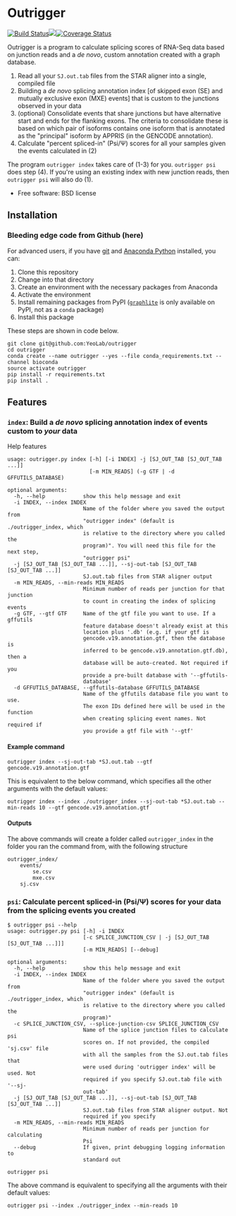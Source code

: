 # Outrigger

[![Build Status](https://travis-ci.org/YeoLab/outrigger.svg?branch=master)](https://travis-ci.org/YeoLab/outrigger)[![](https://img.shields.io/pypi/v/outrigger.svg)](https://pypi.python.org/pypi/outrigger)[![Coverage Status](https://coveralls.io/repos/YeoLab/outrigger/badge.svg?branch=master&service=github)](https://coveralls.io/github/YeoLab/outrigger?branch=master)

Outrigger is a program to calculate splicing scores of RNA-Seq data based on junction reads and a *de novo*, custom annotation created with a graph database.

 1. Read all your `SJ.out.tab` files from the STAR aligner into a single, compiled file
 2. Building a *de novo* splicing annotation index [of skipped exon (SE) and mutually exclusive exon (MXE) events] that is custom to the junctions observed in your data
 3. (optional) Consolidate events that share junctions but have alternative start and ends for the flanking exons. The criteria to consolidate these is based on which pair of isoforms contains one isoform that is annotated as the "principal" isoform by APPRIS (in the GENCODE annotation).
 4. Calculate "percent spliced-in" (Psi/Ψ) scores for all your samples given the events calculated in (2)

 The program `outrigger index` takes care of (1-3) for you. `outrigger psi` does step (4). If you're using an existing index with new junction reads, then `outrigger psi` will also do (1).

* Free software: BSD license

## Installation

### Bleeding edge code from Github (here)

For advanced users, if you have [git](https://git-scm.com/) and [Anaconda Python](https://www.continuum.io/downloads) installed, you can:

1. Clone this repository
2. Change into that directory
3. Create an environment with the necessary packages from Anaconda
4. Activate the environment
5. Install remaining packages from PyPI ([`graphlite`](https://github.com/eugene-eeo/graphlite) is only available on PyPI, not as a `conda` package)
6. Install this package

These steps are shown in code below.

```
git clone git@github.com:YeoLab/outrigger
cd outrigger
conda create --name outrigger --yes --file conda_requirements.txt --channel bioconda
source activate outrigger
pip install -r requirements.txt
pip install .
```


## Features

### `index`: Build a *de novo* splicing annotation index of events custom to *your* data

Help features

```
usage: outrigger.py index [-h] [-i INDEX] -j [SJ_OUT_TAB [SJ_OUT_TAB ...]]
                          [-m MIN_READS] (-g GTF | -d GFFUTILS_DATABASE)

optional arguments:
  -h, --help            show this help message and exit
  -i INDEX, --index INDEX
                        Name of the folder where you saved the output from
                        "outrigger index" (default is ./outrigger_index, which
                        is relative to the directory where you called the
                        program)". You will need this file for the next step,
                        "outrigger psi"
  -j [SJ_OUT_TAB [SJ_OUT_TAB ...]], --sj-out-tab [SJ_OUT_TAB [SJ_OUT_TAB ...]]
                        SJ.out.tab files from STAR aligner output
  -m MIN_READS, --min-reads MIN_READS
                        Minimum number of reads per junction for that junction
                        to count in creating the index of splicing events
  -g GTF, --gtf GTF     Name of the gtf file you want to use. If a gffutils
                        feature database doesn't already exist at this
                        location plus '.db' (e.g. if your gtf is
                        gencode.v19.annotation.gtf, then the database is
                        inferred to be gencode.v19.annotation.gtf.db), then a
                        database will be auto-created. Not required if you
                        provide a pre-built database with '--gffutils-
                        database'
  -d GFFUTILS_DATABASE, --gffutils-database GFFUTILS_DATABASE
                        Name of the gffutils database file you want to use.
                        The exon IDs defined here will be used in the function
                        when creating splicing event names. Not required if
                        you provide a gtf file with '--gtf'
```

#### Example command

```
outrigger index --sj-out-tab *SJ.out.tab --gtf gencode.v19.annotation.gtf
```

This is equivalent to the below command, which specifies all the other arguments with the default values:

```
outrigger index --index ./outrigger_index --sj-out-tab *SJ.out.tab --min-reads 10 --gtf gencode.v19.annotation.gtf
```

#### Outputs

The above commands will create a folder called `outrigger_index` in the folder you ran the command from, with the following structure

```
outrigger_index/
    events/
        se.csv
        mxe.csv
    sj.csv
```


### `psi`: Calculate percent spliced-in (Psi/Ψ) scores for your data from the splicing events you created

```
$ outrigger psi --help
usage: outrigger.py psi [-h] -i INDEX
                        [-c SPLICE_JUNCTION_CSV | -j [SJ_OUT_TAB [SJ_OUT_TAB ...]]]
                        [-m MIN_READS] [--debug]

optional arguments:
  -h, --help            show this help message and exit
  -i INDEX, --index INDEX
                        Name of the folder where you saved the output from
                        "outrigger index" (default is ./outrigger_index, which
                        is relative to the directory where you called the
                        program)"
  -c SPLICE_JUNCTION_CSV, --splice-junction-csv SPLICE_JUNCTION_CSV
                        Name of the splice junction files to calculate psi
                        scores on. If not provided, the compiled 'sj.csv' file
                        with all the samples from the SJ.out.tab files that
                        were used during 'outrigger index' will be used. Not
                        required if you specify SJ.out.tab file with '--sj-
                        out-tab'
  -j [SJ_OUT_TAB [SJ_OUT_TAB ...]], --sj-out-tab [SJ_OUT_TAB [SJ_OUT_TAB ...]]
                        SJ.out.tab files from STAR aligner output. Not
                        required if you specify
  -m MIN_READS, --min-reads MIN_READS
                        Minimum number of reads per junction for calculating
                        Psi
  --debug               If given, print debugging logging information to
                        standard out
```


```
outrigger psi
```

The above command is equivalent to specifying all the arguments with their default values:

```
outrigger psi --index ./outrigger_index --min-reads 10
```
